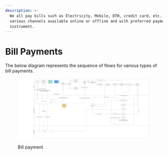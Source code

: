 ```yaml
---
description: >-
  We all pay bills such as Electricity, Mobile, DTH, credit card, etc. through
  various channels available online or offline and with preferred payment
  instrument.
---
```


# Bill Payments

The below diagram represents the sequence of flows for various types of bill payments.

<figure><img src="../../../../.gitbook/assets/Retail Flow Diagram - BBPS Type 1 billers PK Edit.png" alt=""><figcaption><p>Bill payment </p></figcaption></figure>



